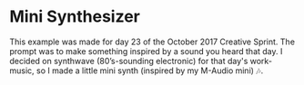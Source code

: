 # Mini Synthesizer

This example was made for day 23 of the October 2017 Creative Sprint. The prompt was to make something inspired by a sound you heard that day. I decided on synthwave (80’s-sounding electronic) for that day's work-music, so I made a little mini synth (inspired by my M-Audio mini) 🎶.